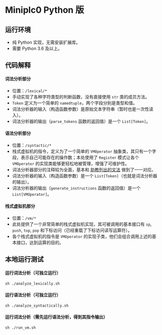# Miniplc0 Python 版


## 运行环境
- 纯 Python 实现，无需安装扩展库。
- 需要 Python 3.6 及以上。

## 代码解释

#### 词法分析部分
- 位置：`/lexical/*`
- 手动实现了各种字符类型的判断函数，没有直接使用 `str` 类的成员方法。
- `Token` 定义为一个简单的 `namedtuple`，两个字段分别是类型和值。
- 词法分析器的输入（构造函数参数）是原始文本字符串（暂时也是一次性读入）。
- 词法分析器的输出（`parse_tokens` 函数的返回值）是一个 `List[Token]`。


#### 语法分析部分
- 位置：`/syntactic/*`
- 栈式虚拟机的指令，定义为了一个简单的 `VMOperator` 抽象类，其只有一个字段，表示自己可能存在的操作数；本处使用了 `Register` 模式让各个 `VMOperator` 的实现类能够更轻松地被管理，增强了可维护性。
- 词法分析器部分的注释较为全面，基本和 [助教列出的文法](https://github.com/BUAA-SE-Compiling/miniplc0-handbook/blob/master/readme-cpp.md) 做到了一一对应。
- 词法分析器的输入（构造函数参数）是一个 `List[Token]`（也就是词法分析器的输出）。
- 词法分析器的输出（`generate_instructions` 函数的返回值）是一个 `List[VMOperator]`。


#### 栈式虚拟机部分
- 位置：`/vm/*`
- 此处提供了一个非常简单的栈式虚拟机实现，其可被调用的基本接口有 `sp`, `push`, `top`, `pop` 和下标访问（已经重载了下标访问读写运算符）。
- 各个栈式虚拟机的指令是 `VMOperator` 的实现子类，他们会组合调用上述的基本接口，达到运算的目的。


## 本地运行测试

#### 运行词法分析（可独立运行）
```shell script
sh ./analyze_lexically.sh
```

#### 运行语法分析（可独立运行）
```shell script
sh ./analyze_syntactically.sh
```

#### 运行词法分析（需先运行语法分析，得到其指令输出）
```shell script
sh ./run_vm.sh
```
